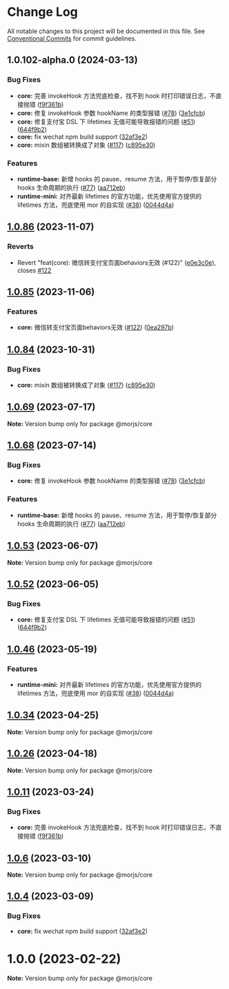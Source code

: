 # Change Log

All notable changes to this project will be documented in this file.
See [Conventional Commits](https://conventionalcommits.org) for commit guidelines.

## 1.0.102-alpha.0 (2024-03-13)


### Bug Fixes

* **core:** 完善 invokeHook 方法兜底检查，找不到 hook 时打印错误日志，不直接抛错 ([f9f361b](https://github.com/eleme/morjs/commit/f9f361b1f88dee845abb4571d22bf4714e287626))
* **core:** 修复 invokeHook 参数 hookName 的类型报错 ([#78](https://github.com/eleme/morjs/issues/78)) ([3e1cfcb](https://github.com/eleme/morjs/commit/3e1cfcb8d886f509b567383d84c5b087fb512809))
* **core:** 修复支付宝 DSL 下 lifetimes 无值可能导致报错的问题 ([#51](https://github.com/eleme/morjs/issues/51)) ([644f9b2](https://github.com/eleme/morjs/commit/644f9b208ca50af5158ac39af9216465d0dda638))
* **core:** fix wechat npm build support ([32af3e2](https://github.com/eleme/morjs/commit/32af3e2f772909e46e8be84bc4f60820dd00d604))
* **core:** mixin 数组被转换成了对象 ([#117](https://github.com/eleme/morjs/issues/117)) ([c895e30](https://github.com/eleme/morjs/commit/c895e30b5b8bdddd2eb8ab6b537888b4291738b2))


### Features

* **runtime-base:** 新增 hooks 的 pause、resume 方法，用于暂停/恢复部分 hooks 生命周期的执行 ([#77](https://github.com/eleme/morjs/issues/77)) ([aa712eb](https://github.com/eleme/morjs/commit/aa712ebf2603ecd5b1340f77c0d79e2e709476ad))
* **runtime-mini:** 对齐最新 lifetimes 的官方功能，优先使用官方提供的 lifetimes 方法，兜底使用 mor 的自实现 ([#38](https://github.com/eleme/morjs/issues/38)) ([0044d4a](https://github.com/eleme/morjs/commit/0044d4a8cc86fc619c505f664d098c033fb7d8a7))





## [1.0.86](https://github.com/eleme/morjs/compare/v1.0.85...v1.0.86) (2023-11-07)


### Reverts

* Revert "feat(core): 微信转支付宝页面behaviors无效 (#122)" ([e0e3c0e](https://github.com/eleme/morjs/commit/e0e3c0e925ab8079614b2fa4defda84cc6fb226f)), closes [#122](https://github.com/eleme/morjs/issues/122)





## [1.0.85](https://github.com/eleme/morjs/compare/v1.0.84...v1.0.85) (2023-11-06)


### Features

* **core:** 微信转支付宝页面behaviors无效 ([#122](https://github.com/eleme/morjs/issues/122)) ([0ea297b](https://github.com/eleme/morjs/commit/0ea297be5051b8e8e2b7be13899c0e026b13e123))





## [1.0.84](https://github.com/eleme/morjs/compare/v1.0.83...v1.0.84) (2023-10-31)


### Bug Fixes

* **core:** mixin 数组被转换成了对象 ([#117](https://github.com/eleme/morjs/issues/117)) ([c895e30](https://github.com/eleme/morjs/commit/c895e30b5b8bdddd2eb8ab6b537888b4291738b2))





## [1.0.69](https://github.com/eleme/morjs/compare/v1.0.68...v1.0.69) (2023-07-17)

**Note:** Version bump only for package @morjs/core





## [1.0.68](https://github.com/eleme/morjs/compare/v1.0.67...v1.0.68) (2023-07-14)


### Bug Fixes

* **core:** 修复 invokeHook 参数 hookName 的类型报错 ([#78](https://github.com/eleme/morjs/issues/78)) ([3e1cfcb](https://github.com/eleme/morjs/commit/3e1cfcb8d886f509b567383d84c5b087fb512809))


### Features

* **runtime-base:** 新增 hooks 的 pause、resume 方法，用于暂停/恢复部分 hooks 生命周期的执行 ([#77](https://github.com/eleme/morjs/issues/77)) ([aa712eb](https://github.com/eleme/morjs/commit/aa712ebf2603ecd5b1340f77c0d79e2e709476ad))





## [1.0.53](https://github.com/eleme/morjs/compare/v1.0.52...v1.0.53) (2023-06-07)

**Note:** Version bump only for package @morjs/core





## [1.0.52](https://github.com/eleme/morjs/compare/v1.0.51...v1.0.52) (2023-06-05)


### Bug Fixes

* **core:** 修复支付宝 DSL 下 lifetimes 无值可能导致报错的问题 ([#51](https://github.com/eleme/morjs/issues/51)) ([644f9b2](https://github.com/eleme/morjs/commit/644f9b208ca50af5158ac39af9216465d0dda638))





## [1.0.46](https://github.com/eleme/morjs/compare/v1.0.45...v1.0.46) (2023-05-19)


### Features

* **runtime-mini:** 对齐最新 lifetimes 的官方功能，优先使用官方提供的 lifetimes 方法，兜底使用 mor 的自实现 ([#38](https://github.com/eleme/morjs/issues/38)) ([0044d4a](https://github.com/eleme/morjs/commit/0044d4a8cc86fc619c505f664d098c033fb7d8a7))





## [1.0.34](https://github.com/eleme/morjs/compare/v1.0.33...v1.0.34) (2023-04-25)

**Note:** Version bump only for package @morjs/core





## [1.0.26](https://github.com/eleme/morjs/compare/v1.0.25...v1.0.26) (2023-04-18)

**Note:** Version bump only for package @morjs/core





## [1.0.11](https://github.com/eleme/morjs/compare/v1.0.10...v1.0.11) (2023-03-24)


### Bug Fixes

* **core:** 完善 invokeHook 方法兜底检查，找不到 hook 时打印错误日志，不直接抛错 ([f9f361b](https://github.com/eleme/morjs/commit/f9f361b1f88dee845abb4571d22bf4714e287626))





## [1.0.6](https://github.com/eleme/morjs/compare/v1.0.5...v1.0.6) (2023-03-10)

**Note:** Version bump only for package @morjs/core





## [1.0.4](https://github.com/eleme/morjs/compare/v1.0.3...v1.0.4) (2023-03-09)


### Bug Fixes

* **core:** fix wechat npm build support ([32af3e2](https://github.com/eleme/morjs/commit/32af3e2f772909e46e8be84bc4f60820dd00d604))





# 1.0.0 (2023-02-22)

**Note:** Version bump only for package @morjs/core

